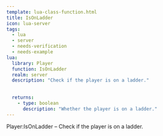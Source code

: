 ```yaml
---
template: lua-class-function.html
title: IsOnLadder
icon: lua-server
tags:
  - lua
  - server
  - needs-verification
  - needs-example
lua:
  library: Player
  function: IsOnLadder
  realm: server
  description: "Check if the player is on a ladder."
  
  
  returns:
    - type: boolean
      description: "Whether the player is on a ladder."
---
```


<div class="lua__search__keywords">
Player:IsOnLadder &#x2013; Check if the player is on a ladder.
</div>
